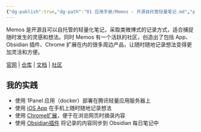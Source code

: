 ```yaml
---
{"dg-publish":true,"dg-path":"01 应用手册/Memos - 开源自托管轻量笔记.md","permalink":"/01 应用手册/Memos - 开源自托管轻量笔记/","created":"2024-12-04","updated":"2024-12-10"}
---
```



Memos 是开源且可以自托管的轻量化笔记，采取类微博式的记录方式，适合捕捉随时发生的灵感和想法。同时 Memos 有一个活跃的社区，创造出了包括 App、Obsidian 插件、Chrome 扩展在内的很多周边产品，让随时随地记录想法变得更加灵活和方便。

[官网](https://www.usememos.com/) | [仓库](https://github.com/usememos/memos) | [文档](https://www.usememos.com/docs) | [社区](https://www.usememos.com/docs/contribution/community)

## 我的实践

- 使用 1Panel 应用（docker）部署在腾讯轻量应用服务器上
- 使用 [iOS App](https://github.com/mudkipme/MoeMemos) 在手机上随时随地记录想法
- 使用 [Chrome扩展](https://github.com/lmm214/memos-bber)，便于在浏览网页时摘录内容
- 使用 [Obsidian插件](https://github.com/RyoJerryYu/obsidian-memos-sync) 将记录的内容同步到 Obsidian 每日笔记中

